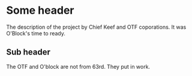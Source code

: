 # Some header

The description of the project by Chief Keef and OTF coporations. It was O'Block's time to ready. 

## Sub header 

The OTF and O'block are not from 63rd. They put in work. 